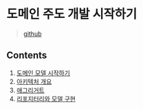 # 도메인 주도 개발 시작하기

> [github](https://github.com/madvirus/ddd-start2)

## Contents

1. [도메인 모델 시작하기](./chapter01.md)
2. [아키텍처 개요](./chapter02.md)
3. [애그리거트](./chapter03.md)
4. [리포지터리와 모델 구현](./chapter04.md)
